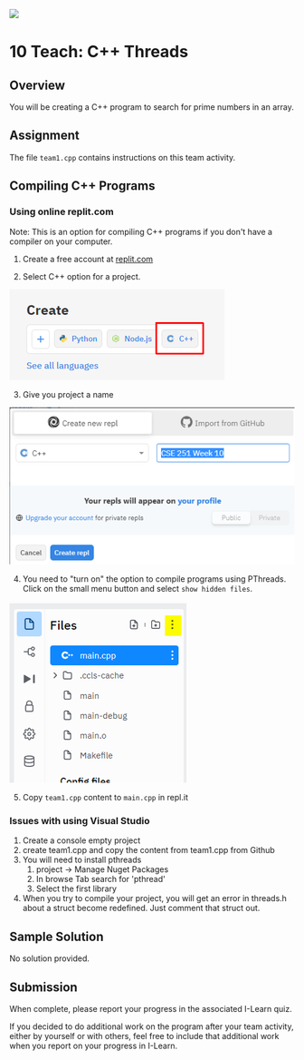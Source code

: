 ![](../site/banner.png)

# 10 Teach: C++ Threads

## Overview

You will be creating a C++ program to search for prime numbers in an array.  

## Assignment

The file `team1.cpp` contains instructions on this team activity.

## Compiling C++ Programs

### Using online replit.com

Note: This is an option for compiling C++ programs if you don't have a compiler on your computer.

1) Create a free account at [replit.com](www.replit.com)

2) Select C++ option for a project.

![](./assets/replit1.png)

3) Give you project a name

![](./assets/replit2.png)

4) You need to "turn on" the option to compile programs using PThreads.  Click on the small menu button and select `show hidden files`.

![](./assets/hidden_files.png)


5) Copy `team1.cpp` content to `main.cpp` in repl.it


### Issues with using Visual Studio

1. Create a console empty project
2. create team1.cpp and copy the content from team1.cpp from Github
3. You will need to install pthreads
   1. project -> Manage Nuget Packages
   1. In browse Tab search for 'pthread'
   2. Select the first library
4. When you try to compile your project, you will get an error in threads.h about a struct become redefined.  Just comment that struct out.


## Sample Solution

No solution provided.

## Submission

When complete, please report your progress in the associated I-Learn quiz.

If you decided to do additional work on the program after your team activity, either by yourself or with others, feel free to include that additional work when you report on your progress in I-Learn.


